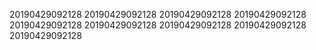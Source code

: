20190429092128
20190429092128
20190429092128
20190429092128
20190429092128
20190429092128
20190429092128
20190429092128
20190429092128
